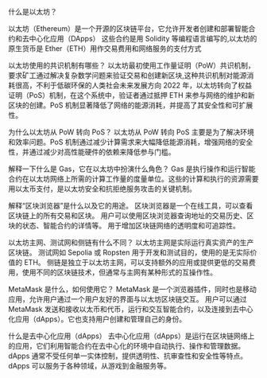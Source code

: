 什么是以太坊？

以太坊（Ethereum）是一个开源的区块链平台，它允许开发者创建和部署智能合约和去中心化应用（DApps）
这些合约是用 Solidity 等编程语言编写的,以太坊的原生货币是 Ether（ETH）用作交易费用和网络服务的支付方式

以太坊使用的共识机制有哪些？
以太坊最初使用工作量证明（PoW）共识机制，要求矿工通过解决复杂数学问题来验证交易和创建新区块,这种共识机制对能源消耗很高，不利于低碳环保的人类社会未来发展方向
2022 年，以太坊转向了权益证明（PoS）机制，在这个系统中，验证者通过抵押 ETH 来参与网络的维护和新区块的创建。PoS 机制显著降低了网络的能源消耗，并提高了其安全性和可扩展性。

为什么以太坊从 PoW 转向 PoS？
以太坊从 PoW 转向 PoS 主要是为了解决环境和效率问题。PoS 机制通过减少计算需求来大幅降低能源消耗，增强网络的安全性，并通过减少对高性能硬件的依赖来降低参与门槛。

解释一下什么是 Gas，它在以太坊中扮演什么角色？
Gas 是执行操作和运行智能合约在以太坊网络上所需的计算工作量的度量单位。这些的计算和执行的资源需要用以太币支付，是以太坊安全和抗拒绝服务攻击的关键机制。


解释“区块浏览器”是什么以及它的用途。
区块浏览器是一个在线工具，可以查看区块链上的所有交易和区块。
用户可以使用区块浏览器查询地址的交易历史、区块的状态、智能合约的详情等。
用于增加区块链网络的透明度和可追踪性。

以太坊主网、测试网和侧链有什么不同？
以太坊主网是实际运行真实资产的生产区块链。
测试网如 Sepolia 或 Ropsten 用于开发和测试目的，使用的是无实际价值的 ETH。
侧链是独立于以太坊主网，可以支持额外的应用或提供更低的交易费用，使用不同的区块链技术，但通常与主网有某种形式的互操作性。


MetaMask 是什么，如何使用它？
MetaMask 是一个浏览器插件，同时也是移动应用，允许用户通过一个用户友好的界面与以太坊区块链交互。
用户可以通过 MetaMask 发送和接收以太币和代币，运行和交互智能合约，以及连接到去中心化应用（dApps）。它也支持用户创建和管理自己的身份。


什么是去中心化应用（dApps）
去中心化应用（dApps）是运行在区块链网络上的应用，它们利用智能合约在去中心化的环境中自动执行、操作和管理数据。
dApps 通常不受任何单一实体控制，提供透明性、抗审查性和安全性等特点。
dApps 可以服务于各种领域，从游戏到金融服务等。